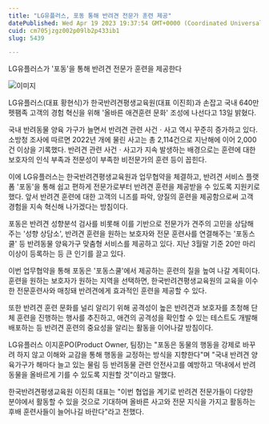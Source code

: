 ```yaml
---
title: "LG유플러스, 포동 통해 반려견 전문가 훈련 제공"
datePublished: Wed Apr 19 2023 19:37:54 GMT+0000 (Coordinated Universal Time)
cuid: cm705jzgz002p09lb2p433ib1
slug: 5439

---
```



LG유플러스가 '포동'을 통해 반려견 전문가 훈련을 제공한다

![이미지](https://cdn.hashnode.com/res/hashnode/image/upload/v1739258415445/370e1d8a-d75c-4f7f-979b-d3b47be9683f.jpeg)

LG유플러스(대표 황현식)가 한국반려견평생교육원(대표 이진희)과 손잡고 국내 640만 펫팸족 고객의 경험 혁신을 위해 '올바른 애견훈련 문화' 조성에 나선다고 13일 밝혔다.

국내 반려동물 양육 가구가 늘면서 반려견 관련 사건ㆍ사고 역시 꾸준히 증가하고 있다. 소방청 조사에 따르면 2022년 개에 물린 사고는 총 2,114건으로 지난해에 이어 2,000건 이상을 기록했다. 반려견 관련 사건ㆍ사고가 지속 발생하는 배경으로는 훈련에 대한 보호자의 인식 부족과 전문성이 부족한 비전문가의 훈련 등이 꼽힌다.

이에 LG유플러스는 한국반려견평생교육원과 업무협약을 체결하고, 반려견 서비스 플랫폼 '포동'을 통해 쉽고 편하게 전문가로부터 반려견 훈련을 제공받을 수 있도록 지원키로 했다. 앞서 반려견 훈련에 대한 고객의 니즈를 파악, 양질의 훈련을 제공함으로써 고객 경험을 지속 혁신해 나가겠다는 방침이다.

포동은 반려견 성향분석 검사를 비롯해 이를 기반으로 전문가가 견주의 고민을 상담해 주는 '성향 상담소', 반려견 훈련을 원하는 보호자와 전문 훈련사를 연결해주는 '포동스쿨' 등 반려동물 양육가구 맞춤형 서비스를 제공하고 있다. 지난 3월말 기준 20만 마리 이상이 등록하는 등 큰 인기를 끌고 있다.

이번 업무협약을 통해 포동은 '포동스쿨'에서 제공하는 훈련의 질을 높여 나갈 계획이다. 훈련을 원하는 보호자가 원하는 지역을 선택하면, 한국반려견평생교육원의 교육을 이수한 전문훈련사와 매칭돼 반려견에게 효과적인 훈련을 제공할 수 있다.

또한 반려견 훈련 문화를 널리 알리기 위해 공격성이 높은 반려견과 보호자를 초청해 단체 훈련을 진행하는 행사를 추진하고, 애견의 공격성을 확인할 수 있는 테스트도 개발해 배포하는 등 반려견 훈련의 중요성을 알리는 활동을 이어나갈 방침이다.

LG유플러스 이지훈PO(Product Owner, 팀장)는 "포동은 동물의 행동을 강제로 바꾸려 하지 않고 이해와 교감을 통해 행동을 교정하는 방식을 지향한다"며 "국내 반려견 양육가구가 해마다 늘고 있는 물림 등 반려동물 관련 안전사고를 예방하고 댁내에서 반려동물을 올바르게 기를 수 있도록 지원할 것"이라고 말했다.

한국반려견평생교육원 이진희 대표는 "이번 협업을 계기로 반려견 전문가들이 다양한 분야에서 활동할 수 있을 것으로 기대하며 올바른 사고와 전문 지식을 가지고 활동하는 후배 훈련사들이 늘어나길 바란다"라고 전했다.